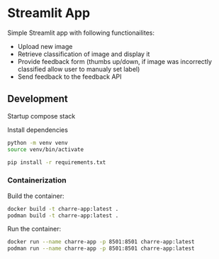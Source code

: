 # Streamlit App

Simple Streamlit app with following functionailites:

- Upload new image
- Retrieve classification of image and display it
- Provide feedback form (thumbs up/down, if image was incorrectly classified allow user to manualy set label)
- Send feedback to the feedback API
  

## Development

Startup compose stack



Install dependencies

```bash
python -m venv venv
source venv/bin/activate

pip install -r requirements.txt
```

### Containerization

Build the container:

```bash
docker build -t charre-app:latest .
podman build -t charre-app:latest .
```

Run the container:

```bash
docker run --name charre-app -p 8501:8501 charre-app:latest
podman run --name charre-app -p 8501:8501 charre-app:latest
```
